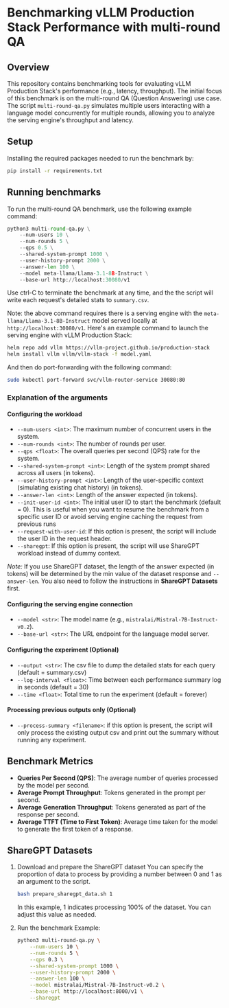 # Benchmarking vLLM Production Stack Performance with multi-round QA

## Overview

This repository contains benchmarking tools for evaluating vLLM Production Stack's performance (e.g., latency, throughput). The initial focus of this benchmark is on the multi-round QA (Question Answering) use case. The script `multi-round-qa.py` simulates multiple users interacting with a language model concurrently for multiple rounds, allowing you to analyze the serving engine's throughput and latency.

## Setup

Installing the required packages needed to run the benchmark by:

```bash
pip install -r requirements.txt
```

## Running benchmarks

To run the multi-round QA benchmark, use the following example command:

```python
python3 multi-round-qa.py \
    --num-users 10 \
    --num-rounds 5 \
    --qps 0.5 \
    --shared-system-prompt 1000 \
    --user-history-prompt 2000 \
    --answer-len 100 \
    --model meta-llama/Llama-3.1-8B-Instruct \
    --base-url http://localhost:30080/v1
```

Use ctrl-C to terminate the benchmark at any time, and the the script will write each request's detailed stats to `summary.csv`.

Note: the above command requires there is a serving engine with the `meta-llama/Llama-3.1-8B-Instruct` model served locally at ``http://localhost:30080/v1``. Here's an example command to launch the serving engine with vLLM Production Stack:

```bash
helm repo add vllm https://vllm-project.github.io/production-stack
helm install vllm vllm/vllm-stack -f model.yaml
```

And then do port-forwarding with the following command:

```bash
sudo kubectl port-forward svc/vllm-router-service 30080:80
```

### Explanation of the arguments

#### Configuring the workload

- `--num-users <int>`: The maximum number of concurrent users in the system.
- `--num-rounds <int>`: The number of rounds per user.
- `--qps <float>`: The overall queries per second (QPS) rate for the system.
- `--shared-system-prompt <int>`: Length of the system prompt shared across all users (in tokens).
- `--user-history-prompt <int>`: Length of the user-specific context (simulating existing chat history) (in tokens).
- `--answer-len <int>`: Length of the answer expected (in tokens).
- `--init-user-id <int>`: The initial user ID to start the benchmark (default = 0). This is useful when you want to resume the benchmark from a specific user ID or avoid serving engine caching the request from previous runs
- `--request-with-user-id`: If this option is present, the script will include the user ID in the request header.
- `--sharegpt`: If this option is present, the script will use ShareGPT workload instead of dummy context.

_Note:_ If you use ShareGPT dataset, the length of the answer expected (in tokens) will be determined by the min value of the dataset response and `--answer-len`. You also need to follow the instructions in **ShareGPT Datasets** first.

#### Configuring the serving engine connection

- `--model <str>`: The model name (e.g., `mistralai/Mistral-7B-Instruct-v0.2`).
- `--base-url <str>`: The URL endpoint for the language model server.

#### Configuring the experiment (Optional)

- `--output <str>`: The csv file to dump the detailed stats for each query (default = summary.csv)
- `--log-interval <float>`: Time between each performance summary log in seconds (default = 30)
- `--time <float>`: Total time to run the experiment (default = forever)

#### Processing previous outputs only (Optional)

- `--process-summary <filename>`: if this option is present, the script will only process the existing output csv and print out the summary without running any experiment.

## Benchmark Metrics

- **Queries Per Second (QPS)**: The average number of queries processed by the model per second.
- **Average Prompt Throughput**: Tokens generated in the prompt per second.
- **Average Generation Throughput**: Tokens generated as part of the response per second.
- **Average TTFT (Time to First Token)**: Average time taken for the model to generate the first token of a response.

## ShareGPT Datasets

1. Download and prepare the ShareGPT dataset
   You can specify the proportion of data to process by providing a number between 0 and 1 as an argument to the script.

   ```bash
   bash prepare_sharegpt_data.sh 1
   ```

   In this example, 1 indicates processing 100% of the dataset. You can adjust this value as needed.

2. Run the benchmark
   Example:

   ```bash
   python3 multi-round-qa.py \
       --num-users 10 \
       --num-rounds 5 \
       --qps 0.3 \
       --shared-system-prompt 1000 \
       --user-history-prompt 2000 \
       --answer-len 100 \
       --model mistralai/Mistral-7B-Instruct-v0.2 \
       --base-url http://localhost:8000/v1 \
       --sharegpt
   ```
